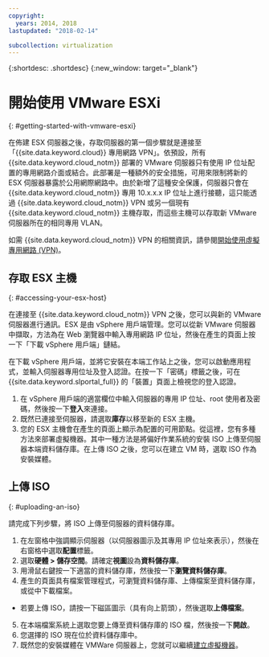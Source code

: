 ```yaml
---
copyright:
  years: 2014, 2018
lastupdated: "2018-02-14"

subcollection: virtualization
---
```

{:shortdesc: .shortdesc}
{:new_window: target="_blank"}

# 開始使用 VMware ESXi
{: #getting-started-with-vmware-esxi}

在佈建 ESX 伺服器之後，存取伺服器的第一個步驟就是連接至「{{site.data.keyword.cloud}} 專用網路 VPN」。依預設，所有 {{site.data.keyword.cloud_notm}} 部署的 VMware 伺服器只有使用 IP 位址配置的專用網路介面或結合。此部署是一種額外的安全措施，可用來限制將新的 ESX 伺服器暴露於公用網際網路中。由於新增了這種安全保護，伺服器只會在 {{site.data.keyword.cloud_notm}} 專用 10.x.x.x IP 位址上進行接聽，這只能透過 {{site.data.keyword.cloud_notm}} VPN 或另一個現有 {{site.data.keyword.cloud_notm}} 主機存取，而這些主機可以存取新 VMware 伺服器所在的相同專用 VLAN。

如需 {{site.data.keyword.cloud_notm}} VPN 的相關資訊，請參閱[開始使用虛擬專用網路 (VPN)](/docs/infrastructure/iaas-vpn?topic=VPN-gettingstarted-with-virtual-private-networking#gettingstarted-with-virtual-private-networking)。

## 存取 ESX 主機
{: #accessing-your-esx-host}

在連接至 {{site.data.keyword.cloud_notm}} VPN 之後，您可以與新的 VMware 伺服器進行通訊。ESX 是由 vSphere 用戶端管理。您可以從新 VMware 伺服器中擷取，方法為在 Web 瀏覽器中輸入專用網路 IP 位址，然後在產生的頁面上按一下「下載 vSphere 用戶端」鏈結。

在下載 vSphere 用戶端，並將它安裝在本端工作站上之後，您可以啟動應用程式，並輸入伺服器專用位址及登入認證。在按一下「密碼」標籤之後，可在 {{site.data.keyword.slportal_full}} 的「裝置」頁面上檢視您的登入認證。

1. 在 vSphere 用戶端的適當欄位中輸入伺服器的專用 IP 位址、root 使用者及密碼，然後按一下**登入**來連接。
2. 既然已連接至伺服器，請選取**庫存**以移至新的 ESX 主機。
3. 您的 ESX 主機會在產生的頁面上顯示為配置的可用節點。從這裡，您有多種方法來部署虛擬機器。其中一種方法是將偏好作業系統的安裝 ISO 上傳至伺服器本端資料儲存庫。在上傳 ISO 之後，您可以在建立 VM 時，選取 ISO 作為安裝媒體。  

## 上傳 ISO
{: #uploading-an-iso}

請完成下列步驟，將 ISO 上傳至伺服器的資料儲存庫。

1. 在左窗格中強調顯示伺服器（以伺服器圖示及其專用 IP 位址來表示），然後在右窗格中選取**配置**標籤。
2. 選取**硬體 > 儲存空間**。請確定**視圖**設為**資料儲存庫**。
3. 用滑鼠右鍵按一下適當的資料儲存庫，然後按一下**瀏覽資料儲存庫**。
4. 產生的頁面具有檔案管理程式，可瀏覽資料儲存庫、上傳檔案至資料儲存庫，或從中下載檔案。  
  * 若要上傳 ISO，請按一下磁區圖示（具有向上箭頭），然後選取**上傳檔案**。
5. 在本端檔案系統上選取您要上傳至資料儲存庫的 ISO 檔，然後按一下**開啟**。
6. 您選擇的 ISO 現在位於資料儲存庫中。
7. 既然您的安裝媒體在 VMWare 伺服器上，您就可以繼續[建立虛擬機器](/docs/infrastructure/vmware?topic=VMware-create-esx-vm#create-esx-vm)。

